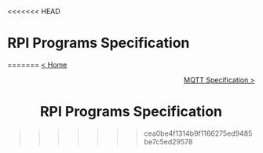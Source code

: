 <<<<<<< HEAD
# **RPI Programs Specification**
=======
[< Home](../README.md)

[<p align="right">MQTT Specification ></p>](../MQTT/README.md)

**<h1 align="center">RPI Programs Specification</h1>**
>>>>>>> cea0be4f1314b9f1166275ed9485be7c5ed29578
